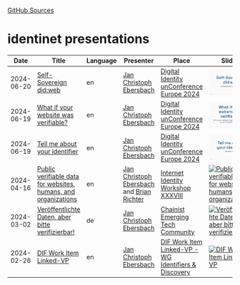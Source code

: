 [GitHub Sources](https://github.com/identinet/presentations)
# identinet presentations
|Date|Title|Language|Presenter|Place|Slides|Source|
|-|-|-|-|-|-|-|
|2024-06-20|<a name="240620_Self-Sovereign_did-web" href="#240620_Self-Sovereign_did-web">Self-Sovereign did:web</a>|en|<a href="https://www.linkedin.com/in/jcebersbach/">Jan Christoph Ebersbach</a>|<a href="https://diceurope.org/">Digital Identity unConference Europe 2024</a>|[![<a name="240620_Self-Sovereign_did-web" href="#240620_Self-Sovereign_did-web">Self-Sovereign did:web</a>](./240620_Self-Sovereign_did-web/preview.png)](https://slidesdown.github.io/?slides=github.com/identinet/presentations/240620_Self-Sovereign_did-web/SLIDES.md)|<a href="https://github.com/identinet/presentations/tree/main/240620_Self-Sovereign_did-web">240620_Self-Sovereign_did-web</a>|
|2024-06-19|<a name="240619_DICE_linked-vp" href="#240619_DICE_linked-vp">What if your website was verifiable?</a>|en|<a href="https://www.linkedin.com/in/jcebersbach/">Jan Christoph Ebersbach</a>|<a href="https://diceurope.org/">Digital Identity unConference Europe 2024</a>|[![<a name="240619_DICE_linked-vp" href="#240619_DICE_linked-vp">What if your website was verifiable?</a>](./240619_DICE_linked-vp/preview.png)](https://slidesdown.github.io/?slides=github.com/identinet/presentations/240619_DICE_linked-vp/SLIDES.md)|<a href="https://github.com/identinet/presentations/tree/main/240619_DICE_linked-vp">240619_DICE_linked-vp</a>|
|2024-06-19|<a name="240619_DICE_DID_Traits" href="#240619_DICE_DID_Traits">Tell me about your identifier</a>|en|<a href="https://www.linkedin.com/in/jcebersbach/">Jan Christoph Ebersbach</a>|<a href="https://diceurope.org/">Digital Identity unConference Europe 2024</a>|[![<a name="240619_DICE_DID_Traits" href="#240619_DICE_DID_Traits">Tell me about your identifier</a>](./240619_DICE_DID_Traits/preview.png)](https://slidesdown.github.io/?slides=github.com/identinet/presentations/240619_DICE_DID_Traits/SLIDES.md)|<a href="https://github.com/identinet/presentations/tree/main/240619_DICE_DID_Traits">240619_DICE_DID_Traits</a>|
|2024-04-16|<a name="240416_IIW_linked-vp" href="#240416_IIW_linked-vp">Public verifiable data for websites, humans, and organizations</a>|en|<a href="https://www.linkedin.com/in/jcebersbach/">Jan Christoph Ebersbach</a> and <a href="https://www.linkedin.com/in/brianrichter">Brian Richter</a>|<a href="https://internetidentityworkshop.com/">Internet Identity Workshop XXXVIII</a>|[![<a name="240416_IIW_linked-vp" href="#240416_IIW_linked-vp">Public verifiable data for websites, humans, and organizations</a>](./240416_IIW_linked-vp/preview.png)](https://slidesdown.github.io/?slides=github.com/identinet/presentations/240416_IIW_linked-vp/SLIDES.md)|<a href="https://github.com/identinet/presentations/tree/main/240416_IIW_linked-vp">240416_IIW_linked-vp</a>|
|2024-03-02|<a name="240311_chainist" href="#240311_chainist">Veröffentlichte Daten, aber bitte verifizierbar!</a>|de|<a href="https://www.linkedin.com/in/jcebersbach/">Jan Christoph Ebersbach</a>|<a href="https://www.linkedin.com/company/chainist">Chainist Emerging Tech Community</a>|[![<a name="240311_chainist" href="#240311_chainist">Veröffentlichte Daten, aber bitte verifizierbar!</a>](./240311_chainist/preview.png)](https://slidesdown.github.io/?slides=github.com/identinet/presentations/240311_chainist/SLIDES.md)|<a href="https://github.com/identinet/presentations/tree/main/240311_chainist">240311_chainist</a>|
|2024-02-26|<a name="240226_DIF_linked-vp" href="#240226_DIF_linked-vp">DIF Work Item Linked-VP</a>|en|<a href="https://www.linkedin.com/in/jcebersbach/">Jan Christoph Ebersbach</a>|<a href="https://github.com/decentralized-identity/linked-vp">DIF Work Item Linked-VP - WG Identifiers & Discovery</a>|[![<a name="240226_DIF_linked-vp" href="#240226_DIF_linked-vp">DIF Work Item Linked-VP</a>](./240226_DIF_linked-vp/preview.png)](https://slidesdown.github.io/?slides=github.com/identinet/presentations/240226_DIF_linked-vp/SLIDES.md)|<a href="https://github.com/identinet/presentations/tree/main/240226_DIF_linked-vp">240226_DIF_linked-vp</a>|